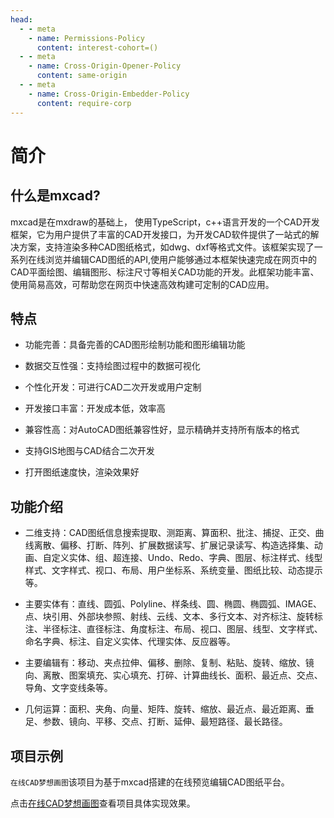 ```yaml
---
head:
  - - meta
    - name: Permissions-Policy
      content: interest-cohort=()
  - - meta
    - name: Cross-Origin-Opener-Policy
      content: same-origin
  - - meta
    - name: Cross-Origin-Embedder-Policy
      content: require-corp
---
```

# 简介

## 什么是mxcad?

mxcad是在mxdraw的基础上， 使用TypeScript，c++语言开发的一个CAD开发框架，它为用户提供了丰富的CAD开发接口，为开发CAD软件提供了一站式的解决方案，支持渲染多种CAD图纸格式，如dwg、dxf等格式文件。该框架实现了一系列在线浏览并编辑CAD图纸的API,使用户能够通过本框架快速完成在网页中的CAD平面绘图、编辑图形、标注尺寸等相关CAD功能的开发。此框架功能丰富、使用简易高效，可帮助您在网页中快速高效构建可定制的CAD应用。

## 特点

* 功能完善：具备完善的CAD图形绘制功能和图形编辑功能

* 数据交互性强：支持绘图过程中的数据可视化

* 个性化开发：可进行CAD二次开发或用户定制

* 开发接口丰富：开发成本低，效率高

* 兼容性高：对AutoCAD图纸兼容性好，显示精确并支持所有版本的格式

* 支持GIS地图与CAD结合二次开发

* 打开图纸速度快，渲染效果好

## 功能介绍

* 二维支持：CAD图纸信息搜索提取、测距离、算面积、批注、捕捉、正交、曲线离散、偏移、打断、阵列、扩展数据读写、扩展记录读写、构造选择集、动画、自定义实体、组、超连接、Undo、Redo、字典、图层、标注样式、线型样式、文字样式、视口、布局、用户坐标系、系统变量、图纸比较、动态提示等。

* 主要实体有：直线、圆弧、Polyline、样条线、圆、椭圆、椭圆弧、IMAGE、点、块引用、外部块参照、射线、云线、文本、多行文本、对齐标注、旋转标注、半径标注、直径标注、角度标注、布局、视口、图层、线型、文字样式、命名字典、标注、自定义实体、代理实体、反应器等。

* 主要编辑有：移动、夹点拉伸、偏移、删除、复制、粘贴、旋转、缩放、镜向、离散、图案填充、实心填充、打碎、计算曲线长、面积、最近点、交点、导角、文字变线条等。

* 几何运算：面积、夹角、向量、矩阵、旋转、缩放、最近点、最近距离、垂足、参数、镜向、平移、交点、打断、延伸、最短路径、最长路径。

## 项目示例

`在线CAD梦想画图`该项目为基于mxcad搭建的在线预览编辑CAD图纸平台。

点击[在线CAD梦想画图](https://demo.mxdraw3d.com:3000/mxcad/)查看项目具体实现效果。


